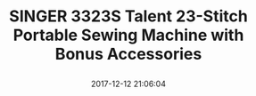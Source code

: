 ---
title: > #shorten me
  SINGER 3323S Talent 23-Stitch Portable Sewing Machine with Bonus Accessories
name: >
  SINGER 3323S Talent 23-Stitch Portable Sewing Machine with Bonus Accessories
date: "2017-12-12 21:06:04"
buy_now: "https://www.amazon.com/3323S-23-Stitch-Portable-Machine-Accessories/dp/B003T5LTGM?SubscriptionId=AKIAIA5RBQIWQVTCUEUQ&tag=coldcutdeals-20&linkCode=xm2&camp=2025&creative=165953&creativeASIN=B003T5LTGM"
description_markdown: >-

  - 23-stitch-pattern sewing machine with one-step buttonhole

  - Automatic needle threader

  - Adjustable stitch width and length

  - Top drop-in bobbin

  - Weighs 13 pounds; 16 by 6-1/2 by 12-1/2 inches. 110 volt sewing machine designed for United States and Canadian use only.


tweet_id_str: "940689230405267457"
price: "$229.99"
list_price: "$229.99"
deal_price: "$112.49"
you_save: "$117.50 (51%)"
asin: "B003T5LTGM"
image: "https://images-na.ssl-images-amazon.com/images/I/41U0l44mHuL.jpg"
---